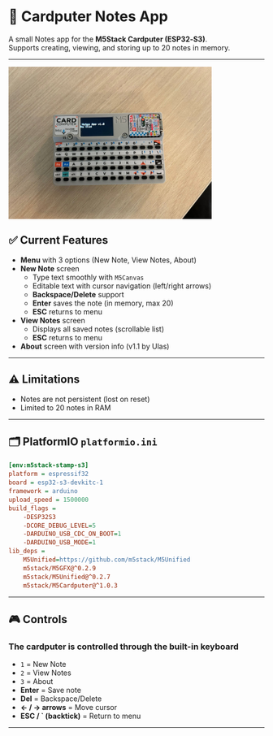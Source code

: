 # 📝 Cardputer Notes App 

A small Notes app for the **M5Stack Cardputer (ESP32‑S3)**.  
Supports creating, viewing, and storing up to 20 notes in memory.

---
<img src="photos/notes.jpeg" alt="Cardputer" width="400" align="left"/>
<br clear="left"/>



## ✅ Current Features
- **Menu** with 3 options (New Note, View Notes, About)
- **New Note** screen
  - Type text smoothly with `M5Canvas`
  - Editable text with cursor navigation (left/right arrows)
  - **Backspace/Delete** support
  - **Enter** saves the note (in memory, max 20)
  - **ESC** returns to menu
- **View Notes** screen
  - Displays all saved notes (scrollable list)
  - **ESC** returns to menu
- **About** screen with version info (v1.1 by Ulas)

---

## ⚠️ Limitations
- Notes are not persistent (lost on reset)
- Limited to 20 notes in RAM

---

## 🗂️ PlatformIO `platformio.ini`
```ini
[env:m5stack-stamp-s3]
platform = espressif32
board = esp32-s3-devkitc-1
framework = arduino
upload_speed = 1500000
build_flags = 
    -DESP32S3
    -DCORE_DEBUG_LEVEL=5
    -DARDUINO_USB_CDC_ON_BOOT=1
    -DARDUINO_USB_MODE=1
lib_deps = 
    M5Unified=https://github.com/m5stack/M5Unified
    m5stack/M5GFX@^0.2.9
    m5stack/M5Unified@^0.2.7
    m5stack/M5Cardputer@^1.0.3
```

---

## 🎮 Controls
### The cardputer is controlled through the built-in keyboard
- `1` = New Note
- `2` = View Notes 
- `3` = About
- **Enter** = Save note
- **Del** = Backspace/Delete
- **← / → arrows** = Move cursor
- **ESC / ` (backtick)** = Return to menu

---
